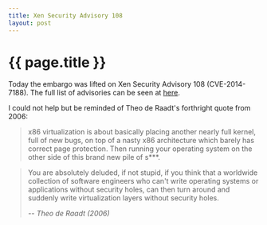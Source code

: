 ```yaml
---
title: Xen Security Advisory 108
layout: post
---
```


{{ page.title }}
================

Today the embargo was lifted on Xen Security Advisory 108 (CVE-2014-7188). The full list of advisories can be seen at [here](http://xenbits.xen.org/xsa/).

I could not help but be reminded of Theo de Raadt's forthright quote from 2006:

> x86 virtualization is about basically placing another nearly full
> kernel, full of new bugs, on top of a nasty x86 architecture which
> barely has correct page protection.  Then running your operating
> system on the other side of this brand new pile of s***.

> You are absolutely deluded, if not stupid, if you think that a
> worldwide collection of software engineers who can't write operating
> systems or applications without security holes, can then turn around
> and suddenly write virtualization layers without security holes.
>
> -- <cite>Theo de Raadt (2006)</cite>

